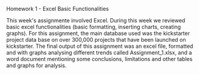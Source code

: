Homework 1 - Excel Basic Functionalities

This week's assignmente involved Excel. During this week we reviewed basic excel functionalities (basic formatting, inserting charts, creating graphs). 
For this assignment, the main database used was the kickstarter project data base on over 300,000 projects that have been launched on kickstarter. 
The final output of this assignment was an excel file, formatted and with graphs analysing different trends called Assignment_1.xlsx, and a word document mentioning some conclusions, limitations and other tables and graphs for analysis. 
